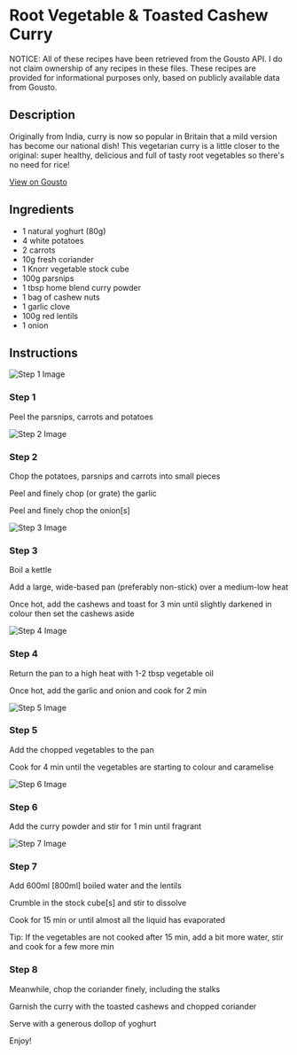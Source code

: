 # Root Vegetable & Toasted Cashew Curry

NOTICE: All of these recipes have been retrieved from the Gousto API. I do not claim ownership of any recipes in these files. These recipes are provided for informational purposes only, based on publicly available data from Gousto.

## Description

Originally from India, curry is now so popular in Britain that a mild version has become our national dish! This vegetarian curry is a little closer to the original: super healthy, delicious and full of tasty root vegetables so there's no need for rice! 

[View on Gousto](https://www.gousto.co.uk/recipes/cookbook/root-vegetable-toasted-cashew-curry)

## Ingredients

- 1 natural yoghurt (80g)
- 4 white potatoes
- 2 carrots
- 10g fresh coriander
- 1 Knorr vegetable stock cube
- 100g parsnips
- 1 tbsp home blend curry powder
- 1 bag of cashew nuts
- 1 garlic clove
- 100g red lentils
- 1 onion

## Instructions

![Step 1 Image](https://production-media.gousto.co.uk/cms/recipe-step-image/32.-step-1-x200.jpg)

### Step 1

Peel the parsnips, carrots and potatoes

![Step 2 Image](https://production-media.gousto.co.uk/cms/recipe-step-image/32.-step-2-x200.jpg)

### Step 2

Chop the potatoes, parsnips and carrots into small pieces

Peel and finely chop (or grate) the garlic

Peel and finely chop the onion<span class="text-danger">[s]</span>

![Step 3 Image](https://production-media.gousto.co.uk/cms/recipe-step-image/32.-step-3-x200.jpg)

### Step 3

Boil a kettle

Add a large, wide-based pan (preferably non-stick) over a medium-low heat

Once hot, add the cashews and toast for 3 min until slightly darkened in colour then set the cashews aside

![Step 4 Image](https://production-media.gousto.co.uk/cms/recipe-step-image/32.-step-4-x200.jpg)

### Step 4

Return the pan to a high heat with 1-2 tbsp vegetable oil

Once hot, add the garlic and onion and cook for 2 min

![Step 5 Image](https://production-media.gousto.co.uk/cms/recipe-step-image/32.-step-5-x200.jpg)

### Step 5

Add the chopped vegetables to the pan

Cook for 4 min until the vegetables are starting to colour and caramelise

![Step 6 Image](https://production-media.gousto.co.uk/cms/recipe-step-image/32.-step-6-x200.jpg)

### Step 6

Add the curry powder and stir for 1 min until fragrant

![Step 7 Image](https://production-media.gousto.co.uk/cms/recipe-step-image/32.-step-7-x200.jpg)

### Step 7

Add 600ml<span class="text-danger"> [800ml]</span> boiled water and the lentils

Crumble in the stock cube<span class="text-danger">[s]</span> and stir to dissolve

Cook for 15 min or until almost all the liquid has evaporated

Tip: If the vegetables are not cooked after 15 min, add a bit more water, stir and cook for a few more min

### Step 8

Meanwhile, chop the coriander finely, including the stalks

Garnish the curry with the toasted cashews and chopped coriander

Serve with a generous dollop of yoghurt

Enjoy!

